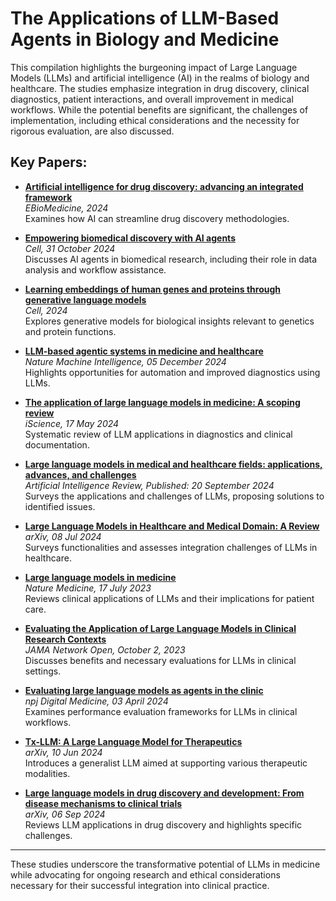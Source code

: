 # The Applications of LLM-Based Agents in Biology and Medicine

This compilation highlights the burgeoning impact of Large Language Models (LLMs) and artificial intelligence (AI) in the realms of biology and healthcare. The studies emphasize integration in drug discovery, clinical diagnostics, patient interactions, and overall improvement in medical workflows. While the potential benefits are significant, the challenges of implementation, including ethical considerations and the necessity for rigorous evaluation, are also discussed.

## Key Papers:

- **[Artificial intelligence for drug discovery: advancing an integrated framework](https://www.thelancet.com/journals/ebiom/article/PIIS2352-3964(24)00482-1/fulltext)**  
  *EBioMedicine, 2024*  
  Examines how AI can streamline drug discovery methodologies.

- **[Empowering biomedical discovery with AI agents](https://www.sciencedirect.com/science/article/pii/S0092867424010705)**  
  *Cell, 31 October 2024*  
  Discusses AI agents in biomedical research, including their role in data analysis and workflow assistance.

- **[Learning embeddings of human genes and proteins through generative language models](https://www.cell.com/cell/pdf/S0092-8674(24)01070-5.pdf)**  
  *Cell, 2024*  
  Explores generative models for biological insights relevant to genetics and protein functions.

- **[LLM-based agentic systems in medicine and healthcare](https://doi.org/10.1038/s42256-024-00944-1)**  
  *Nature Machine Intelligence, 05 December 2024*  
  Highlights opportunities for automation and improved diagnostics using LLMs.

- **[The application of large language models in medicine: A scoping review](https://www.sciencedirect.com/science/article/pii/S2589004224009350)**  
  *iScience, 17 May 2024*  
  Systematic review of LLM applications in diagnostics and clinical documentation.

- **[Large language models in medical and healthcare fields: applications, advances, and challenges](https://link.springer.com/article/10.1007/s10462-024-10921-0)**  
  *Artificial Intelligence Review, Published: 20 September 2024*  
  Surveys the applications and challenges of LLMs, proposing solutions to identified issues.

- **[Large Language Models in Healthcare and Medical Domain: A Review](https://arxiv.org/abs/2401.06775v2)**  
  *arXiv, 08 Jul 2024*  
  Surveys functionalities and assesses integration challenges of LLMs in healthcare.

- **[Large language models in medicine](https://doi.org/10.1038/s41591-023-02448-8)**  
  *Nature Medicine, 17 July 2023*  
  Reviews clinical applications of LLMs and their implications for patient care.

- **[Evaluating the Application of Large Language Models in Clinical Research Contexts](https://jamanetwork.com/journals/jamanetworkopen/fullarticle/2809977)**  
  *JAMA Network Open, October 2, 2023*  
  Discusses benefits and necessary evaluations for LLMs in clinical settings.

- **[Evaluating large language models as agents in the clinic](https://www.nature.com/articles/s41746-024-01083-y)**  
  *npj Digital Medicine, 03 April 2024*  
  Examines performance evaluation frameworks for LLMs in clinical workflows.

- **[Tx-LLM: A Large Language Model for Therapeutics](https://arxiv.org/abs/2406.06316)**  
  *arXiv, 10 Jun 2024*  
  Introduces a generalist LLM aimed at supporting various therapeutic modalities.

- **[Large language models in drug discovery and development: From disease mechanisms to clinical trials](https://arxiv.org/abs/2409.04481v1)**  
  *arXiv, 06 Sep 2024*  
  Reviews LLM applications in drug discovery and highlights specific challenges.

---

These studies underscore the transformative potential of LLMs in medicine while advocating for ongoing research and ethical considerations necessary for their successful integration into clinical practice.